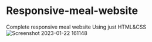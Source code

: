 # Responsive-meal-website
Complete responsive meal website
Using just HTML&CSS
![Screenshot 2023-01-22 161148](https://user-images.githubusercontent.com/98873042/213912834-a056953a-a5ab-4658-9229-72db0cc4ea5c.png)
